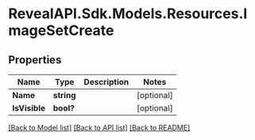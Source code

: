 # RevealAPI.Sdk.Models.Resources.ImageSetCreate
## Properties

Name | Type | Description | Notes
------------ | ------------- | ------------- | -------------
**Name** | **string** |  | [optional] 
**IsVisible** | **bool?** |  | [optional] 

[[Back to Model list]](../README.md#documentation-for-models) [[Back to API list]](../README.md#documentation-for-api-endpoints) [[Back to README]](../README.md)

